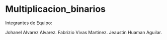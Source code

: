 # Multiplicacion_binarios

Integrantes de Equipo: 

Johanel Alvarez Alvarez.
Fabrizio Vivas Martinez.
Jeaustin Huaman Aguilar.
  
  
  
  
  
  
  
  


